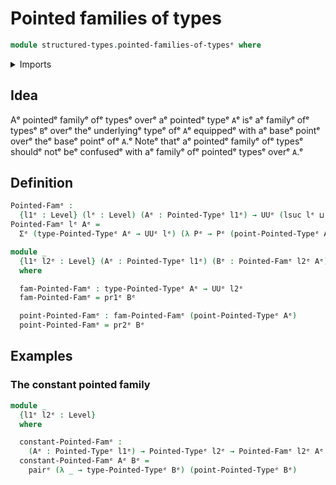 # Pointed families of types

```agda
module structured-types.pointed-families-of-typesᵉ where
```

<details><summary>Imports</summary>

```agda
open import foundation.dependent-pair-typesᵉ
open import foundation.universe-levelsᵉ

open import structured-types.pointed-typesᵉ
```

</details>

## Idea

Aᵉ pointedᵉ familyᵉ ofᵉ typesᵉ overᵉ aᵉ pointedᵉ typeᵉ `A`ᵉ isᵉ aᵉ familyᵉ ofᵉ typesᵉ `B`ᵉ overᵉ
theᵉ underlyingᵉ typeᵉ ofᵉ `A`ᵉ equippedᵉ with aᵉ baseᵉ pointᵉ overᵉ theᵉ baseᵉ pointᵉ ofᵉ
`A`.ᵉ Noteᵉ thatᵉ aᵉ pointedᵉ familyᵉ ofᵉ typesᵉ shouldᵉ notᵉ beᵉ confusedᵉ with aᵉ familyᵉ ofᵉ
pointedᵉ typesᵉ overᵉ `A`.ᵉ

## Definition

```agda
Pointed-Famᵉ :
  {l1ᵉ : Level} (lᵉ : Level) (Aᵉ : Pointed-Typeᵉ l1ᵉ) → UUᵉ (lsuc lᵉ ⊔ l1ᵉ)
Pointed-Famᵉ lᵉ Aᵉ =
  Σᵉ (type-Pointed-Typeᵉ Aᵉ → UUᵉ lᵉ) (λ Pᵉ → Pᵉ (point-Pointed-Typeᵉ Aᵉ))

module _
  {l1ᵉ l2ᵉ : Level} (Aᵉ : Pointed-Typeᵉ l1ᵉ) (Bᵉ : Pointed-Famᵉ l2ᵉ Aᵉ)
  where

  fam-Pointed-Famᵉ : type-Pointed-Typeᵉ Aᵉ → UUᵉ l2ᵉ
  fam-Pointed-Famᵉ = pr1ᵉ Bᵉ

  point-Pointed-Famᵉ : fam-Pointed-Famᵉ (point-Pointed-Typeᵉ Aᵉ)
  point-Pointed-Famᵉ = pr2ᵉ Bᵉ
```

## Examples

### The constant pointed family

```agda
module _
  {l1ᵉ l2ᵉ : Level}
  where

  constant-Pointed-Famᵉ :
    (Aᵉ : Pointed-Typeᵉ l1ᵉ) → Pointed-Typeᵉ l2ᵉ → Pointed-Famᵉ l2ᵉ Aᵉ
  constant-Pointed-Famᵉ Aᵉ Bᵉ =
    pairᵉ (λ _ → type-Pointed-Typeᵉ Bᵉ) (point-Pointed-Typeᵉ Bᵉ)
```